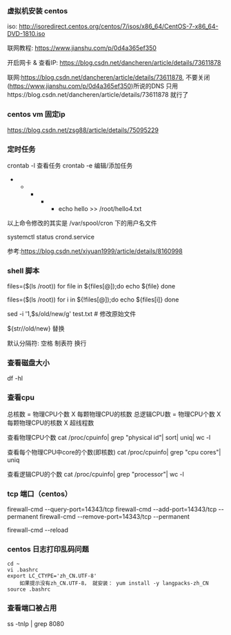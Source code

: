 ### 虚拟机安装 centos

iso: http://isoredirect.centos.org/centos/7/isos/x86_64/CentOS-7-x86_64-DVD-1810.iso

联网教程: https://www.jianshu.com/p/0d4a365ef350

开启网卡 & 查看IP: https://blog.csdn.net/dancheren/article/details/73611878

联网:https://blog.csdn.net/dancheren/article/details/73611878, 不要关闭(https://www.jianshu.com/p/0d4a365ef350)所说的DNS
只用https://blog.csdn.net/dancheren/article/details/73611878  就行了

### centos vm 固定ip
https://blog.csdn.net/zsg88/article/details/75095229


### 定时任务
crontab -l 查看任务
crontab -e 编辑/添加任务
* * * * * echo hello >> /root/hello4.txt

以上命令修改的其实是  /var/spool/cron 下的用户名文件

systemctl status crond.service


参考:https://blog.csdn.net/xiyuan1999/article/details/8160998


### shell 脚本
files=($(ls /root))
for file in ${files[@]);do
	echo ${file}
done

files=($(ls /root))
for i in ${!files[@]);do
	echo ${files[i]}
done

sed -i '1,$s/old/new/g' test.txt # 修改原始文件

${str//old/new} 替换

默认分隔符: 空格 制表符 换行

### 查看磁盘大小
 df -hl 

### 查看cpu
总核数 = 物理CPU个数 X 每颗物理CPU的核数 
总逻辑CPU数 = 物理CPU个数 X 每颗物理CPU的核数 X 超线程数

查看物理CPU个数
cat /proc/cpuinfo| grep "physical id"| sort| uniq| wc -l

查看每个物理CPU中core的个数(即核数)
cat /proc/cpuinfo| grep "cpu cores"| uniq

查看逻辑CPU的个数
cat /proc/cpuinfo| grep "processor"| wc -l


### tcp 端口（centos）
firewall-cmd --query-port=14343/tcp
firewall-cmd --add-port=14343/tcp --permanent
firewall-cmd --remove-port=14343/tcp --permanent

firewall-cmd --reload

### centos 日志打印乱码问题
```
cd ~
vi .bashrc
export LC_CTYPE='zh_CN.UTF-8'
	如果提示没有zh_CN.UTF-8， 就安装： yum install -y langpacks-zh_CN
source .bashrc
```

### 查看端口被占用
ss -tnlp | grep 8080
